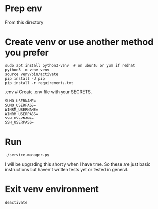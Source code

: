 # Prep env
From this directory

# Create venv or use another method you prefer
```
sudo apt install python3-venv  # on ubuntu or yum if redhat
python3 -m venv venv
source venv/bin/activate
pip install -U pip
pip install -r requirements.txt
```

.env  # Create .env file with your SECRETS.
```
SUMO_USERNAME=
SUMO_USERPASS=
WINRM_USERNAME=
WINRM_USERPASS=
SSH_USERNAME=
SSH_USERPASS=
```

# Run
```
./service-manager.py 
```

I will be upgrading this shortly when I have time. So these are just basic instructions but haven't written tests yet or tested in general.

# Exit venv environment
```
deactivate
```
